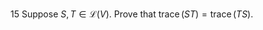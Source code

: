 15 Suppose $S, T \in \mathcal{L}(V)$. Prove that $\operatorname{trace}(S T)=\operatorname{trace}(T S)$.
